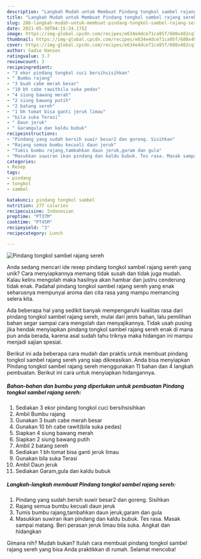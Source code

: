 ```yaml
---
description: "Langkah Mudah untuk Membuat Pindang tongkol sambel rajang sereh, Lezat"
title: "Langkah Mudah untuk Membuat Pindang tongkol sambel rajang sereh, Lezat"
slug: 286-langkah-mudah-untuk-membuat-pindang-tongkol-sambel-rajang-sereh-lezat
date: 2021-05-30T04:15:24.175Z
image: https://img-global.cpcdn.com/recipes/e634e4dce71ca95f/680x482cq70/pindang-tongkol-sambel-rajang-sereh-foto-resep-utama.jpg
thumbnail: https://img-global.cpcdn.com/recipes/e634e4dce71ca95f/680x482cq70/pindang-tongkol-sambel-rajang-sereh-foto-resep-utama.jpg
cover: https://img-global.cpcdn.com/recipes/e634e4dce71ca95f/680x482cq70/pindang-tongkol-sambel-rajang-sereh-foto-resep-utama.jpg
author: Sadie Hanson
ratingvalue: 3.7
reviewcount: 3
recipeingredient:
- "3 ekor pindang tongkol cuci bersihsisihkan"
- " Bumbu rajang"
- "3 buah cabe merah besar"
- "10 bh cabe rawitbila suka pedas"
- "4 siung bawang merah"
- "2 siung bawang putih"
- "2 batang sereh"
- "1 bh tomat bisa ganti jeruk limau"
- "bila suka Terasi"
- " Daun jeruk"
- " Garamgula dan kaldu bubuk"
recipeinstructions:
- "Pindang yang sudah bersih suwir besar2 dan goreng. Sisihkan"
- "Rajang semua bumbu kecuali daun jeruk"
- "Tumis bumbu rajang,tambahkan daun jeruk,garam dan gula"
- "Masukkan suwiran ikan pindang dan kaldu bubuk. Tes rasa. Masak sampai matang. Beri perasan jeruk limau bila suka. Angkat dan hidangkan"
categories:
- Resep
tags:
- pindang
- tongkol
- sambel

katakunci: pindang tongkol sambel 
nutrition: 277 calories
recipecuisine: Indonesian
preptime: "PT37M"
cooktime: "PT45M"
recipeyield: "3"
recipecategory: Lunch

---
```



![Pindang tongkol sambel rajang sereh](https://img-global.cpcdn.com/recipes/e634e4dce71ca95f/680x482cq70/pindang-tongkol-sambel-rajang-sereh-foto-resep-utama.jpg)

Anda sedang mencari ide resep pindang tongkol sambel rajang sereh yang unik? Cara menyiapkannya memang tidak susah dan tidak juga mudah. Kalau keliru mengolah maka hasilnya akan hambar dan justru cenderung tidak enak. Padahal pindang tongkol sambel rajang sereh yang enak seharusnya mempunyai aroma dan cita rasa yang mampu memancing selera kita.



Ada beberapa hal yang sedikit banyak mempengaruhi kualitas rasa dari pindang tongkol sambel rajang sereh, mulai dari jenis bahan, lalu pemilihan bahan segar sampai cara mengolah dan menyajikannya. Tidak usah pusing jika hendak menyiapkan pindang tongkol sambel rajang sereh enak di mana pun anda berada, karena asal sudah tahu triknya maka hidangan ini mampu menjadi sajian spesial.


Berikut ini ada beberapa cara mudah dan praktis untuk membuat pindang tongkol sambel rajang sereh yang siap dikreasikan. Anda bisa menyiapkan Pindang tongkol sambel rajang sereh menggunakan 11 bahan dan 4 langkah pembuatan. Berikut ini cara untuk menyiapkan hidangannya.

<!--inarticleads1-->

##### Bahan-bahan dan bumbu yang diperlukan untuk pembuatan Pindang tongkol sambel rajang sereh:

1. Sediakan 3 ekor pindang tongkol cuci bersihsisihkan
1. Ambil  Bumbu rajang
1. Gunakan 3 buah cabe merah besar
1. Gunakan 10 bh cabe rawit(bila suka pedas)
1. Siapkan 4 siung bawang merah
1. Siapkan 2 siung bawang putih
1. Ambil 2 batang sereh
1. Sediakan 1 bh tomat bisa ganti jeruk limau
1. Gunakan bila suka Terasi
1. Ambil  Daun jeruk
1. Sediakan  Garam,gula dan kaldu bubuk




<!--inarticleads2-->

##### Langkah-langkah membuat Pindang tongkol sambel rajang sereh:

1. Pindang yang sudah bersih suwir besar2 dan goreng. Sisihkan
1. Rajang semua bumbu kecuali daun jeruk
1. Tumis bumbu rajang,tambahkan daun jeruk,garam dan gula
1. Masukkan suwiran ikan pindang dan kaldu bubuk. Tes rasa. Masak sampai matang. Beri perasan jeruk limau bila suka. Angkat dan hidangkan




Gimana nih? Mudah bukan? Itulah cara membuat pindang tongkol sambel rajang sereh yang bisa Anda praktikkan di rumah. Selamat mencoba!
